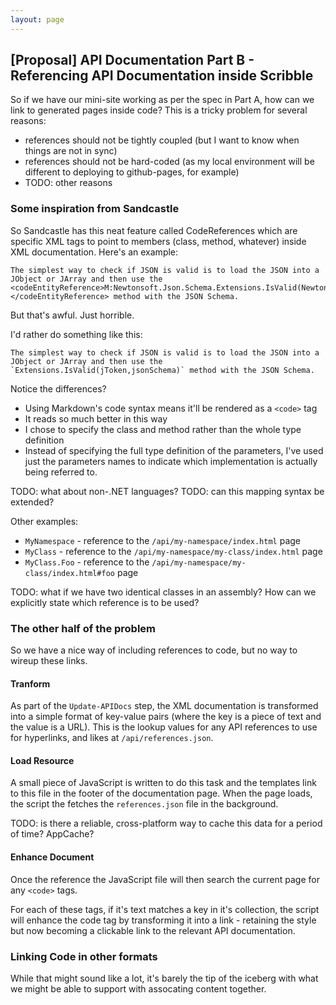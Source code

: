 ```yaml
---
layout: page
---   
```


## [Proposal] API Documentation Part B - Referencing API Documentation inside Scribble

So if we have our mini-site working as per the spec in Part A, how can we link to generated pages inside code? This is a tricky problem for several reasons:

 - references should not be tightly coupled (but I want to know when things are not in sync)
 - references should not be hard-coded (as my local environment will be different to deploying to github-pages, for example)
 - TODO: other reasons

### Some inspiration from Sandcastle

So Sandcastle has this neat feature called CodeReferences which are specific XML tags to point to members (class, method, whatever) inside XML documentation. Here's an example:

    The simplest way to check if JSON is valid is to load the JSON into a JObject or JArray and then use the <codeEntityReference>M:Newtonsoft.Json.Schema.Extensions.IsValid(Newtonsoft.Json.Linq.JToken,Newtonsoft.Json.Schema.JsonSchema)</codeEntityReference> method with the JSON Schema.

But that's awful. Just horrible. 

I'd rather do something like this:

    The simplest way to check if JSON is valid is to load the JSON into a JObject or JArray and then use the `Extensions.IsValid(jToken,jsonSchema)` method with the JSON Schema.

Notice the differences?

 - Using Markdown's code syntax means it'll be rendered as a `<code>` tag
 - It reads so much better in this way
 - I chose to specify the class and method rather than the whole type definition
 - Instead of specifying the full type definition of the parameters, I've used just the parameters names to indicate which implementation is actually being referred to.

TODO: what about non-.NET languages?
TODO: can this mapping syntax be extended?

Other examples:

 - `MyNamespace` - reference to the `/api/my-namespace/index.html` page
 - `MyClass` - reference to the `/api/my-namespace/my-class/index.html` page
 - `MyClass.Foo` - reference to the `/api/my-namespace/my-class/index.html#foo` page

TODO: what if we have two identical classes in an assembly? How can we explicitly state which reference is to be used?

### The other half of the problem

So we have a nice way of including references to code, but no way to wireup these links.

#### Tranform

As part of the `Update-APIDocs` step, the XML documentation is transformed into a simple format of key-value pairs (where the key is a piece of text and the value is a URL). This is the lookup values for any API references to use for hyperlinks, and likes at `/api/references.json`.

#### Load Resource

A small piece of JavaScript is written to do this task and the templates link to this file in the footer of the documentation page. When the page loads, the script the fetches the `references.json` file in the background.

TODO: is there a reliable, cross-platform way to cache this data for a period of time? AppCache?

#### Enhance Document

Once the reference the JavaScript file will then search the current page for any `<code>` tags.

For each of these tags, if it's text matches a key in it's collection, the script will enhance the code tag by transforming it into a link - retaining the style but now becoming a clickable link to the relevant API documentation.

### Linking Code in other formats

While that might sound like a lot, it's barely the tip of the iceberg with what we might be able to support with assocating content together.

